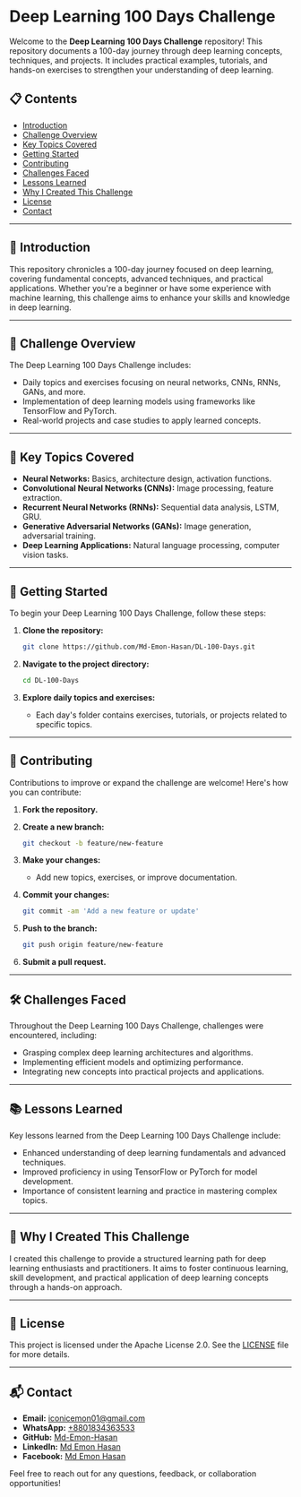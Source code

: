 # Deep Learning 100 Days Challenge

Welcome to the **Deep Learning 100 Days Challenge** repository! This repository documents a 100-day journey through deep learning concepts, techniques, and projects. It includes practical examples, tutorials, and hands-on exercises to strengthen your understanding of deep learning.

## 📋 Contents

- [Introduction](#introduction)
- [Challenge Overview](#challenge-overview)
- [Key Topics Covered](#key-topics-covered)
- [Getting Started](#getting-started)
- [Contributing](#contributing)
- [Challenges Faced](#challenges-faced)
- [Lessons Learned](#lessons-learned)
- [Why I Created This Challenge](#why-i-created-this-challenge)
- [License](#license)
- [Contact](#contact)

---

## 📖 Introduction

This repository chronicles a 100-day journey focused on deep learning, covering fundamental concepts, advanced techniques, and practical applications. Whether you're a beginner or have some experience with machine learning, this challenge aims to enhance your skills and knowledge in deep learning.

---

## 🎯 Challenge Overview

The Deep Learning 100 Days Challenge includes:

- Daily topics and exercises focusing on neural networks, CNNs, RNNs, GANs, and more.
- Implementation of deep learning models using frameworks like TensorFlow and PyTorch.
- Real-world projects and case studies to apply learned concepts.

---

## 🔑 Key Topics Covered

- **Neural Networks:** Basics, architecture design, activation functions.
- **Convolutional Neural Networks (CNNs):** Image processing, feature extraction.
- **Recurrent Neural Networks (RNNs):** Sequential data analysis, LSTM, GRU.
- **Generative Adversarial Networks (GANs):** Image generation, adversarial training.
- **Deep Learning Applications:** Natural language processing, computer vision tasks.

---

## 🚀 Getting Started

To begin your Deep Learning 100 Days Challenge, follow these steps:

1. **Clone the repository:**

   ```bash
   git clone https://github.com/Md-Emon-Hasan/DL-100-Days.git
   ```

2. **Navigate to the project directory:**

   ```bash
   cd DL-100-Days
   ```

3. **Explore daily topics and exercises:**

   - Each day's folder contains exercises, tutorials, or projects related to specific topics.

---

## 🤝 Contributing

Contributions to improve or expand the challenge are welcome! Here's how you can contribute:

1. **Fork the repository.**
2. **Create a new branch:**

   ```bash
   git checkout -b feature/new-feature
   ```

3. **Make your changes:**

   - Add new topics, exercises, or improve documentation.

4. **Commit your changes:**

   ```bash
   git commit -am 'Add a new feature or update'
   ```

5. **Push to the branch:**

   ```bash
   git push origin feature/new-feature
   ```

6. **Submit a pull request.**

---

## 🛠️ Challenges Faced

Throughout the Deep Learning 100 Days Challenge, challenges were encountered, including:

- Grasping complex deep learning architectures and algorithms.
- Implementing efficient models and optimizing performance.
- Integrating new concepts into practical projects and applications.

---

## 📚 Lessons Learned

Key lessons learned from the Deep Learning 100 Days Challenge include:

- Enhanced understanding of deep learning fundamentals and advanced techniques.
- Improved proficiency in using TensorFlow or PyTorch for model development.
- Importance of consistent learning and practice in mastering complex topics.

---

## 🌟 Why I Created This Challenge

I created this challenge to provide a structured learning path for deep learning enthusiasts and practitioners. It aims to foster continuous learning, skill development, and practical application of deep learning concepts through a hands-on approach.

---

## 📜 License

This project is licensed under the Apache License 2.0. See the [LICENSE](LICENSE) file for more details.

---

## 📬 Contact

- **Email:** [iconicemon01@gmail.com](mailto:iconicemon01@gmail.com)
- **WhatsApp:** [+8801834363533](https://wa.me/8801834363533)
- **GitHub:** [Md-Emon-Hasan](https://github.com/Md-Emon-Hasan)
- **LinkedIn:** [Md Emon Hasan](https://www.linkedin.com/in/md-emon-hasan)
- **Facebook:** [Md Emon Hasan](https://www.facebook.com/mdemon.hasan2001/)

Feel free to reach out for any questions, feedback, or collaboration opportunities!

